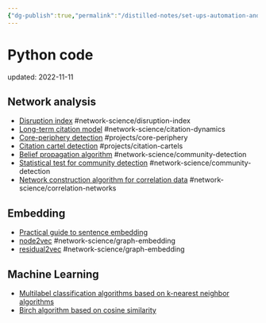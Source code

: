 ```yaml
---
{"dg-publish":true,"permalink":"/distilled-notes/set-ups-automation-and-coding/code/","dgHomeLink":true,"dgPassFrontmatter":false}
---
```



# Python code
updated: 2022-11-11


## Network analysis 
- [Disruption index](https://gist.github.com/skojaku/cee26755645b133a69d6630c79307cde#file-calc_disruption_index-py) #network-science/disruption-index
- [Long-term citation model](https://gist.github.com/skojaku/8494552b3012d047f6555b5f322e3eaf) #network-science/citation-dynamics 
- [Core-periphery detection](https://github.com/skojaku/core-periphery-detection) #projects/core-periphery
- [Citation cartel detection](https://github.com/skojaku/cidre) #projects/citation-cartels
- [Belief propagation algorithm](https://github.com/skojaku/BeliefPropagation) #network-science/community-detection
- [Statistical test for community detection](https://github.com/skojaku/qstest) #network-science/community-detection 
- [Network construction algorithm for correlation data](https://github.com/skojaku/scola) #network-science/correlation-networks

## Embedding
- [Practical guide to sentence embedding](https://github.com/skojaku/Practical-Guide-to-Sentence-Transformers)
- [node2vec](https://github.com/skojaku/node2vec) #network-science/graph-embedding
- [residual2vec](https://github.com/skojaku/residual2vec) #network-science/graph-embedding 
 
## Machine Learning
- [Multilabel classification algorithms based on k-nearest neighbor algorithms](https://github.com/skojaku/multilabel_knn)
- [Birch algorithm based on cosine similarity](https://gist.github.com/skojaku/2a52178cbf9dade53c69c54208a1b1f0)

